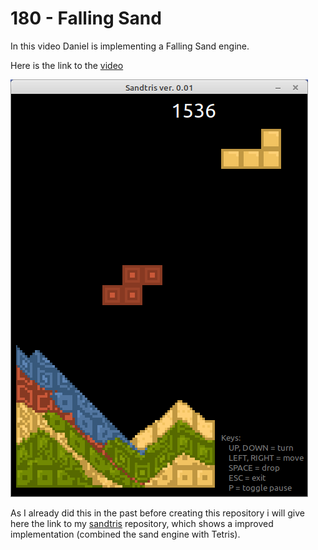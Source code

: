 # 180 - Falling Sand

In this video Daniel is implementing a Falling Sand engine.

Here is the link to the [video](https://www.youtube.com/watch?v=L4u7Zy_b868)

![](preview.png)

As I already did this in the past before creating this repository i will give here the link to my [sandtris](https://github.com/PascalCorpsman/sandtris) repository, which shows a improved implementation (combined the sand engine with Tetris).